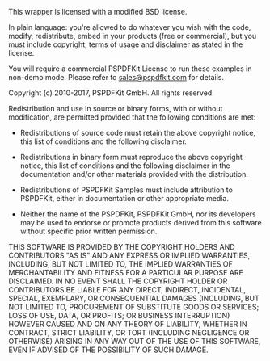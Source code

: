 This wrapper is licensed with a modified BSD license.

In plain language: you're allowed to do whatever you wish with
the code, modify, redistribute, embed in your products (free or
commercial), but you must include copyright, terms of usage and
disclaimer as stated in the license.

You will require a commercial PSPDFKit License to run these examples
in non-demo mode. Please refer to sales@pspdfkit.com for details.

Copyright (c) 2010-2017, PSPDFKit GmbH.
All rights reserved.

Redistribution and use in source or binary forms,
with or without modification, are permitted provided
that the following conditions are met:

- Redistributions of source code must retain the above copyright
  notice, this list of conditions and the following disclaimer.

- Redistributions in binary form must reproduce the above copyright
  notice, this list of conditions and the following disclaimer in the
  documentation and/or other materials provided with the
  distribution.

- Redistributions of PSPDFKit Samples must include attribution to
  PSPDFKit, either in documentation or other appropriate media.

- Neither the name of the PSPDFKit, PSPDFKit GmbH, nor its developers
  may be used to endorse or promote products derived from
  this software without specific prior written permission.

THIS SOFTWARE IS PROVIDED BY THE COPYRIGHT HOLDERS AND CONTRIBUTORS
"AS IS" AND ANY EXPRESS OR IMPLIED WARRANTIES, INCLUDING, BUT NOT
LIMITED TO, THE IMPLIED WARRANTIES OF MERCHANTABILITY AND FITNESS FOR
A PARTICULAR PURPOSE ARE DISCLAIMED. IN NO EVENT SHALL THE COPYRIGHT
HOLDER OR CONTRIBUTORS BE LIABLE FOR ANY DIRECT, INDIRECT, INCIDENTAL,
SPECIAL, EXEMPLARY, OR CONSEQUENTIAL DAMAGES (INCLUDING, BUT NOT
LIMITED TO, PROCUREMENT OF SUBSTITUTE GOODS OR SERVICES; LOSS OF USE,
DATA, OR PROFITS; OR BUSINESS INTERRUPTION) HOWEVER CAUSED AND ON ANY
THEORY OF LIABILITY, WHETHER IN CONTRACT, STRICT LIABILITY, OR TORT
(INCLUDING NEGLIGENCE OR OTHERWISE) ARISING IN ANY WAY OUT OF THE USE
OF THIS SOFTWARE, EVEN IF ADVISED OF THE POSSIBILITY OF SUCH DAMAGE.
